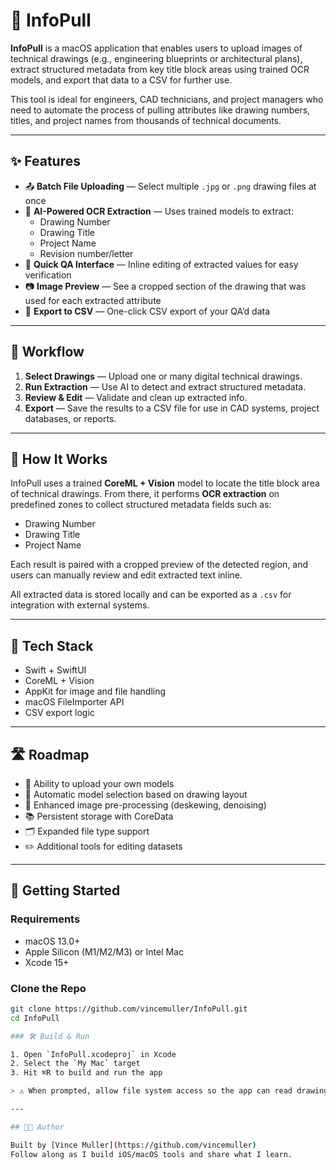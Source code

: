 # 📐 InfoPull

**InfoPull** is a macOS application that enables users to upload images of technical drawings (e.g., engineering blueprints or architectural plans), extract structured metadata from key title block areas using trained OCR models, and export that data to a CSV for further use.

This tool is ideal for engineers, CAD technicians, and project managers who need to automate the process of pulling attributes like drawing numbers, titles, and project names from thousands of technical documents.

---

## ✨ Features

- 📤 **Batch File Uploading** — Select multiple `.jpg` or `.png` drawing files at once  
- 🤖 **AI-Powered OCR Extraction** — Uses trained models to extract:  
  - Drawing Number  
  - Drawing Title  
  - Project Name
  - Revision number/letter
- 📝 **Quick QA Interface** — Inline editing of extracted values for easy verification  
- 📷 **Image Preview** — See a cropped section of the drawing that was used for each extracted attribute  
- 📁 **Export to CSV** — One-click CSV export of your QA’d data  

---

## 📸 Workflow

1. **Select Drawings** — Upload one or many digital technical drawings.  
2. **Run Extraction** — Use AI to detect and extract structured metadata.  
3. **Review & Edit** — Validate and clean up extracted info.  
4. **Export** — Save the results to a CSV file for use in CAD systems, project databases, or reports.  

---

## 🧠 How It Works

InfoPull uses a trained **CoreML + Vision** model to locate the title block area of technical drawings. From there, it performs **OCR extraction** on predefined zones to collect structured metadata fields such as:

- Drawing Number  
- Drawing Title  
- Project Name

Each result is paired with a cropped preview of the detected region, and users can manually review and edit extracted text inline.

All extracted data is stored locally and can be exported as a `.csv` for integration with external systems.

---

## 🧰 Tech Stack

- Swift + SwiftUI  
- CoreML + Vision  
- AppKit for image and file handling  
- macOS FileImporter API  
- CSV export logic  

---

## 🛣️ Roadmap

- 🧠 Ability to upload your own models  
- 🔀 Automatic model selection based on drawing layout  
- 🧹 Enhanced image pre-processing (deskewing, denoising)  
- 📚 Persistent storage with CoreData  
- 🗂️ Expanded file type support  
- ✏️ Additional tools for editing datasets

---

## 🚀 Getting Started

### Requirements

- macOS 13.0+  
- Apple Silicon (M1/M2/M3) or Intel Mac  
- Xcode 15+  

### Clone the Repo

```bash
git clone https://github.com/vincemuller/InfoPull.git
cd InfoPull

### 🛠 Build & Run

1. Open `InfoPull.xcodeproj` in Xcode  
2. Select the `My Mac` target  
3. Hit ⌘R to build and run the app

> ⚠️ When prompted, allow file system access so the app can read drawing files.

---

## 👨‍💻 Author

Built by [Vince Muller](https://github.com/vincemuller)  
Follow along as I build iOS/macOS tools and share what I learn.
